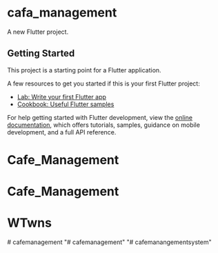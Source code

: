 # cafa_management

A new Flutter project.

## Getting Started

This project is a starting point for a Flutter application.

A few resources to get you started if this is your first Flutter project:

- [Lab: Write your first Flutter app](https://docs.flutter.dev/get-started/codelab)
- [Cookbook: Useful Flutter samples](https://docs.flutter.dev/cookbook)

For help getting started with Flutter development, view the
[online documentation](https://docs.flutter.dev/), which offers tutorials,
samples, guidance on mobile development, and a full API reference.
# Cafe_Management
# Cafe_Management
# WTwns
#   c a f e m a n a g e m e n t  
 "# cafemanagement" 
"# cafemanangementsystem" 
